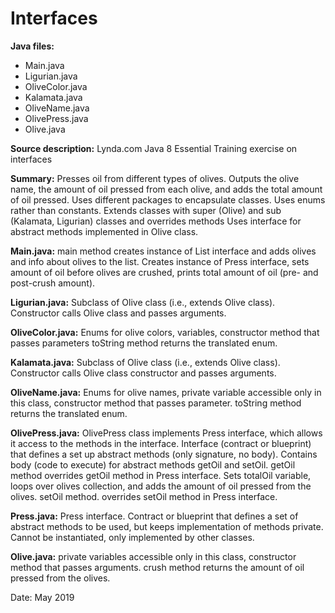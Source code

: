 # Interfaces

**Java files:**
* Main.java
* Ligurian.java
* OliveColor.java
* Kalamata.java
* OliveName.java
* OlivePress.java
* Olive.java

**Source description:** Lynda.com Java 8 Essential Training exercise on interfaces

**Summary:** Presses oil from different types of olives. Outputs the olive name, the amount of oil pressed from each olive, and adds the total amount of oil pressed. Uses different packages to encapsulate classes. Uses enums rather than constants. Extends classes with super (Olive) and sub (Kalamata, Ligurian) classes and overrides methods Uses interface for abstract methods implemented in Olive class.

**Main.java:** main method creates instance of List interface and adds olives and info about olives to the list. Creates instance of Press interface, sets amount of oil before olives are crushed, prints total amount of oil (pre- and post-crush amount).

**Ligurian.java:** Subclass of Olive class (i.e., extends Olive class). Constructor calls Olive class and passes arguments.

**OliveColor.java:** Enums for olive colors, variables, constructor method that passes parameters toString method returns the translated enum.

**Kalamata.java:** Subclass of Olive class (i.e., extends Olive class). Constructor calls Olive class constructor and passes arguments.

**OliveName.java:** Enums for olive names, private variable accessible only in this class, constructor method that passes parameter. toString method returns the translated enum.

**OlivePress.java:** OlivePress class implements Press interface, which allows it access to the methods in the interface. Interface (contract or blueprint) that defines a set up abstract methods (only signature, no body). Contains body (code to execute) for abstract methods getOil and setOil. getOil method overrides getOil method in Press interface. Sets totalOil variable, loops over olives collection, and adds the amount of oil pressed from the olives. setOil method. overrides setOil method in Press interface.

**Press.java:** Press interface. Contract or blueprint that defines a set of abstract methods to be used, but keeps implementation of methods private. Cannot be instantiated, only implemented by other classes.

**Olive.java:** private variables accessible only in this class, constructor method that passes arguments. crush method returns the amount of oil pressed from the olives.

Date: May 2019
